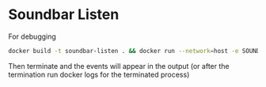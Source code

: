 # Soundbar Listen

For debugging

```bash
docker build -t soundbar-listen . && docker run --network=host -e SOUNDBAR_IP=192.168.1.113 -e PORT=5050 soundbar-listen
```

Then terminate and the events will appear in the output (or after the termination run docker logs for the terminated process)

